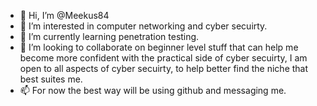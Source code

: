 - 👋 Hi, I’m @Meekus84
- 👀 I’m interested in computer networking and cyber secuirty.
- 🌱 I’m currently learning penetration testing.
- 💞️ I’m looking to collaborate on beginner level stuff that can help me become more confident with the practical side of cyber secuirty, I am open to all aspects of cyber secuirty, to help better find the niche that best suites me.
- 📫 For now the best way will be using github and messaging me. 

<!---
Meekus84/Meekus84 is a ✨ special ✨ repository because its `README.md` (this file) appears on your GitHub profile.
You can click the Preview link to take a look at your changes.
--->
